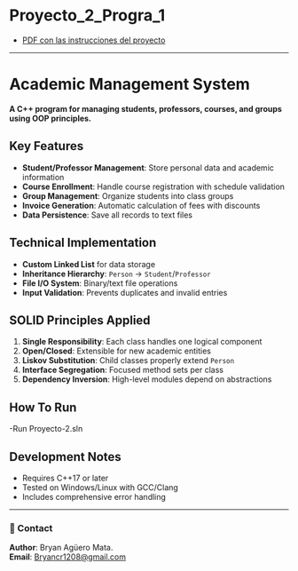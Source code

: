 # Proyecto_2_Progra_1
- [PDF con las instrucciones del proyecto](./proyecto2.pdf)
---
# Academic Management System  

**A C++ program for managing students, professors, courses, and groups using OOP principles.**  

## Key Features  
- **Student/Professor Management**: Store personal data and academic information  
- **Course Enrollment**: Handle course registration with schedule validation  
- **Group Management**: Organize students into class groups  
- **Invoice Generation**: Automatic calculation of fees with discounts  
- **Data Persistence**: Save all records to text files  

## Technical Implementation  
- **Custom Linked List** for data storage  
- **Inheritance Hierarchy**: `Person` → `Student`/`Professor`  
- **File I/O System**: Binary/text file operations  
- **Input Validation**: Prevents duplicates and invalid entries  

## SOLID Principles Applied  
1. **Single Responsibility**: Each class handles one logical component  
2. **Open/Closed**: Extensible for new academic entities  
3. **Liskov Substitution**: Child classes properly extend `Person`  
4. **Interface Segregation**: Focused method sets per class  
5. **Dependency Inversion**: High-level modules depend on abstractions  

## How To Run
-Run Proyecto-2.sln

## Development Notes  
- Requires C++17 or later  
- Tested on Windows/Linux with GCC/Clang  
- Includes comprehensive error handling

---
### 📧 Contact  
**Author**: Bryan Agüero Mata.   
**Email**: [Bryancr1208@gmail.com](mailto:Bryancr1208@gmail.com )  
